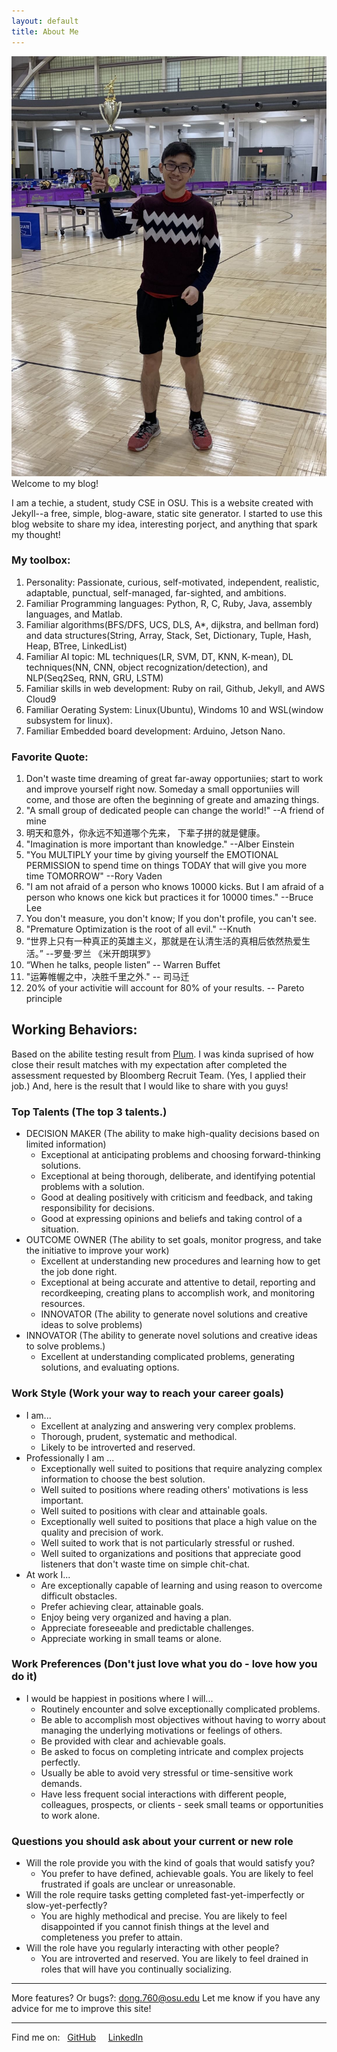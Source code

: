```yaml
---
layout: default
title: About Me
---
```

<!-- Using Embedded ruby to do calculation , se more detail: https://www.startuprocket.com/articles/a-quick-introduction-to-embedded-ruby-a-k-a-erb-eruby-->
![trophy.jpg](/assets/images/trophy.jpg)
Welcome to my blog!


I am a techie, a student, study CSE in OSU. This is a website created with Jekyll--a free, simple, blog-aware, static site generator. I started to use this blog website to share my idea, interesting porject, and anything that spark my thought!

### My toolbox:
1. Personality: Passionate, curious, self-motivated, independent, realistic, adaptable, punctual, self-managed, far-sighted, and ambitions.
2. Familiar Programming languages: Python, R, C, Ruby, Java, assembly languages, and Matlab.
3. Familiar algorithms(BFS/DFS, UCS, DLS, A*, dijkstra, and bellman ford) and data structures(String, Array, Stack, Set, Dictionary, Tuple, Hash, Heap, BTree, LinkedList)
4. Familiar AI topic: ML techniques(LR, SVM, DT, KNN, K-mean), DL techniques(NN, CNN, object recognization/detection), and NLP(Seq2Seq, RNN, GRU, LSTM)
5. Familiar skills in web development: Ruby on rail, Github, Jekyll, and AWS Cloud9
6. Familiar Oerating System: Linux(Ubuntu), Windoms 10 and WSL(window subsystem for linux).
7. Familiar Embedded board development: Arduino, Jetson Nano.

### Favorite Quote:
1. Don't waste time dreaming of great far-away opportuniies; start to work and improve yourself right now. Someday a small opportuniies will come, and those are often the beginning of greate and amazing things.
2. "A small group of dedicated people can change the world!" --A friend of mine
3. 明天和意外，你永远不知道哪个先来， 下辈子拼的就是健康。
4. "Imagination is more important than knowledge." --Alber Einstein
5. "You MULTIPLY your time by giving yourself the EMOTIONAL PERMISSION to spend time on things TODAY that will give you more time TOMORROW" --Rory Vaden
6. "I am not afraid of a person who knows 10000 kicks. But I am afraid of a person who knows one kick but practices it for 10000 times." --Bruce Lee
7. You don't measure, you don't know; If you don't profile, you can't see. 
8. "Premature Optimization is the root of all evil." --Knuth
9. “世界上只有一种真正的英雄主义，那就是在认清生活的真相后依然热爱生活。” --罗曼·罗兰 《米开朗琪罗》
10.  “When he talks, people listen” -- Warren Buffet
11.  "运筹帷幄之中，决胜千里之外." -- 司马迁
12.  20% of your activitie will account for 80% of your results. -- Pareto principle

## Working Behaviors: 
Based on the abilite testing result from [Plum](https://www.plum.io/). I was kinda suprised of how close their result matches with my expectation after completed the assessment requested by Bloomberg Recruit Team. (Yes, I applied their job.) And, here is the result that I would like to share with you guys!
### Top Talents (The top 3 talents.)
- DECISION MAKER (The ability to make high-quality decisions based on limited information)
  - Exceptional at anticipating problems and choosing forward-thinking solutions.
  - Exceptional at being thorough, deliberate, and identifying potential problems with a solution.
  - Good at dealing positively with criticism and feedback, and taking responsibility for decisions.
  - Good at expressing opinions and beliefs and taking control of a situation.
- OUTCOME OWNER (The ability to set goals, monitor progress, and take the initiative to improve your work)
  - Excellent at understanding new procedures and learning how to get the job done right.
  - Exceptional at being accurate and attentive to detail, reporting and recordkeeping, creating plans to accomplish work, and monitoring resources.
  - INNOVATOR (The ability to generate novel solutions and creative ideas to solve problems)
- INNOVATOR (The ability to generate novel solutions and creative ideas to solve problems.)
  - Excellent at understanding complicated problems, generating solutions, and evaluating options.
### Work Style (Work your way to reach your career goals)
- I am...
  - Excellent at analyzing and answering very complex problems.
  - Thorough, prudent, systematic and methodical.
  - Likely to be introverted and reserved.
- Professionally I am ...
  - Exceptionally well suited to positions that require analyzing complex information to choose the best solution.
  - Well suited to positions where reading others' motivations is less important.
  - Well suited to positions with clear and attainable goals.
  - Exceptionally well suited to positions that place a high value on the quality and precision of work.
  - Well suited to work that is not particularly stressful or rushed.
  - Well suited to organizations and positions that appreciate good listeners that don't waste time on simple chit-chat.
- At work I...
  - Are exceptionally capable of learning and using reason to overcome difficult obstacles.
  - Prefer achieving clear, attainable goals.
  - Enjoy being very organized and having a plan.
  - Appreciate foreseeable and predictable challenges.
  - Appreciate working in small teams or alone.
### Work Preferences (Don't just love what you do - love how you do it)
- I would be happiest in positions where I will...
  - Routinely encounter and solve exceptionally complicated problems.
  - Be able to accomplish most objectives without having to worry about managing the underlying motivations or feelings of others.
  - Be provided with clear and achievable goals.
  - Be asked to focus on completing intricate and complex projects perfectly.
  - Usually be able to avoid very stressful or time-sensitive work demands.
  - Have less frequent social interactions with different people, colleagues, prospects, or clients - seek small teams or opportunities to work alone.
### Questions you should ask about your current or new role
- Will the role provide you with the kind of goals that would satisfy you?
  - You prefer to have defined, achievable goals. You are likely to feel frustrated if goals are unclear or unreasonable.
- Will the role require tasks getting completed fast-yet-imperfectly or slow-yet-perfectly?
  - You are highly methodical and precise. You are likely to feel disappointed if you cannot finish things at the level and completeness you prefer to attain.
- Will the role have you regularly interacting with other people?
  - You are introverted and reserved. You are likely to feel drained in roles that will have you continually socializing.

---
More features? Or bugs?: dong.760@osu.edu
Let me know if you have any advice for me to improve this site!

---
Find me on:&nbsp;
<i class="fa fa-github" aria-hidden="true"></i>&nbsp;[GitHub](https://github.com/drago1234)&nbsp;&nbsp;&nbsp;
<i class="fa fa-linkedin" aria-hidden="true"></i>&nbsp;[LinkedIn](https://www.linkedin.com/in/zhengqi-dong/)&nbsp;&nbsp;&nbsp;